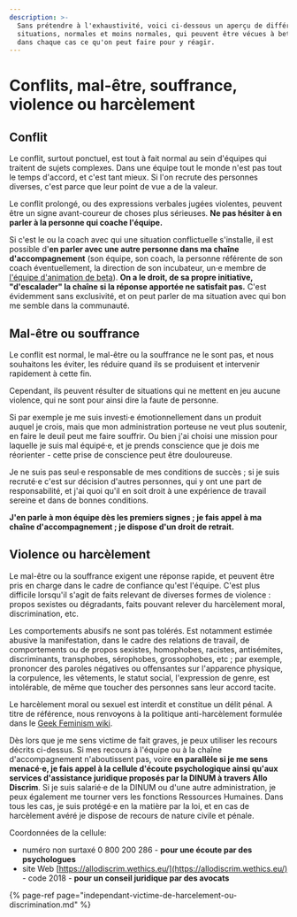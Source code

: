 ```yaml
---
description: >-
  Sans prétendre à l'exhaustivité, voici ci-dessous un aperçu de différentes
  situations, normales et moins normales, qui peuvent être vécues à beta, et
  dans chaque cas ce qu'on peut faire pour y réagir.
---
```


# Conflits, mal-être, souffrance, violence ou harcèlement

## Conflit

Le conflit, surtout ponctuel, est tout à fait normal au sein d'équipes qui traitent de sujets complexes. Dans une équipe tout le monde n'est pas tout le temps d'accord, et c'est tant mieux. Si l'on recrute des personnes diverses,  c'est parce que leur point de vue a de la valeur.

Le conflit prolongé, ou des expressions verbales jugées violentes, peuvent être un signe avant-coureur de choses plus sérieuses. **Ne pas hésiter à en parler à la personne qui coache l'équipe.**

Si c'est le ou la coach avec qui une situation conflictuelle s'installe, il est possible d'**en parler avec une autre personne dans ma chaîne d'accompagnement** \(son équipe, son coach, la personne référente de son coach éventuellement, la direction de son incubateur, un·e membre de [l'équipe d'animation de beta](../../comprendre-loffre-de-service-de-beta.gouv.fr/equipe-danimation/)\). **On a le droit, de sa propre initiative, "d'escalader" la chaîne si la réponse apportée ne satisfait pas.** C'est évidemment sans exclusivité, et on peut parler de ma situation avec qui bon me semble dans la communauté.

## Mal-être ou souffrance

Le conflit est normal, le mal-être ou la souffrance ne le sont pas, et nous souhaitons les éviter, les réduire quand ils se produisent et intervenir rapidement à cette fin.

Cependant, ils peuvent résulter de situations qui ne mettent en jeu aucune violence, qui ne sont pour ainsi dire la faute de personne.

Si par exemple je me suis investi·e émotionnellement dans un produit auquel je crois, mais que mon administration porteuse ne veut plus soutenir, en faire le deuil peut me faire souffrir. Ou bien j'ai choisi une mission pour laquelle je suis mal équipé·e, et je prends conscience que je dois me réorienter - cette prise de conscience peut être douloureuse.

Je ne suis pas seul·e responsable de mes conditions de succès ; si je suis recruté·e c'est sur décision d'autres personnes, qui y ont une part de responsabilité, et j'ai quoi qu'il en soit droit à une expérience de travail sereine et dans de bonnes conditions.

**J'en parle à mon équipe dès les premiers signes ; je fais appel à ma chaîne d'accompagnement ; je dispose d'un droit de retrait.** 

## Violence ou harcèlement

Le mal-être ou la souffrance exigent une réponse rapide, et peuvent être pris en charge dans le cadre de confiance qu'est l'équipe. C'est plus difficile lorsqu'il s'agit de faits relevant de diverses formes de violence : propos sexistes ou dégradants, faits pouvant relever du harcèlement moral, discrimination, etc.

Les comportements abusifs ne sont pas tolérés. Est notamment estimée abusive la manifestation, dans le cadre des relations de travail, de comportements ou de propos sexistes, homophobes, racistes, antisémites, discriminants, transphobes, sérophobes, grossophobes, etc ; par exemple, prononcer des paroles négatives ou offensantes sur l'apparence physique, la corpulence, les vêtements, le statut social, l'expression de genre, est intolérable, de même que toucher des personnes sans leur accord tacite.

Le harcèlement moral ou sexuel est interdit et constitue un délit pénal. A titre de référence, nous renvo~~y~~ons à la politique anti-harcèlement formulée dans le [Geek Feminism wiki](https://geekfeminism.wikia.org/wiki/Conference_anti-harassment/Policy).

Dès lors que je me sens victime de fait graves, je peux utiliser les recours décrits ci-dessus. Si mes recours à l'équipe ou à la chaîne d'accompagnement n'aboutissent pas, voire **en parallèle si je me sens menacé·e, je fais appel à la cellule d'écoute psychologique ainsi qu'aux services d'assistance juridique proposés par la DINUM à travers Allo Discrim**. Si je suis salarié·e de la DINUM ou d'une autre administration, je peux également me tourner vers les fonctions Ressources Humaines. Dans tous les cas, je suis protégé·e en la matière par la loi, et en cas de harcèlement avéré je dispose de recours de nature civile et pénale.

Coordonnées de la cellule:

* numéro non surtaxé 0 800 200 286 - **pour une écoute par des psychologues**
* site Web [https://allodiscrim.wethics.eu/](https://allodiscrim.wethics.eu/) - code 2018 - **pour un conseil juridique par des avocats**

{% page-ref page="independant-victime-de-harcelement-ou-discrimination.md" %}





